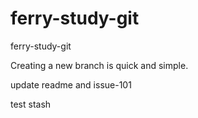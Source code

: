 ferry-study-git
===============

ferry-study-git

Creating a new branch is quick and simple.

update readme and issue-101

test stash
